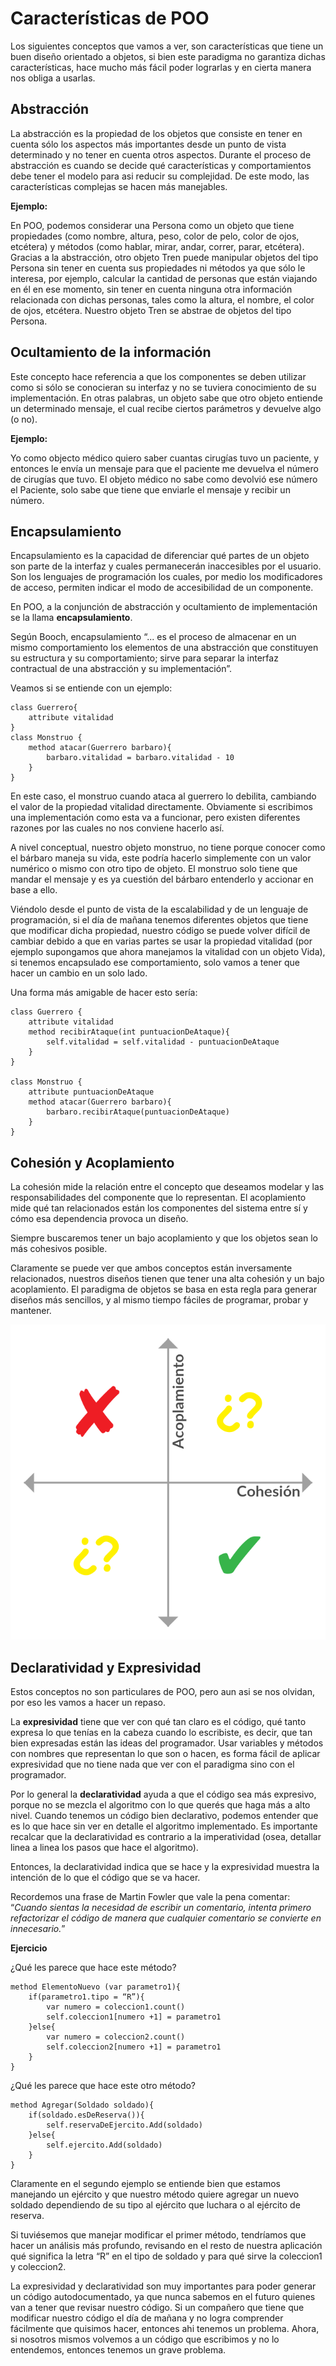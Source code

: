 # Características de POO

Los siguientes conceptos que vamos a ver, son características que tiene un buen diseño orientado a objetos, si bien este paradigma no garantiza dichas características, hace mucho más fácil poder lograrlas y en cierta manera nos obliga a usarlas.

## Abstracción

La abstracción es la propiedad de los objetos que consiste en tener en cuenta sólo los aspectos más importantes desde un punto de vista determinado y no tener en cuenta otros aspectos. Durante el proceso de abstracción es cuando se decide qué características y comportamientos debe tener el modelo para asi reducir su complejidad. De este modo, las características complejas se hacen más manejables.

**Ejemplo:**

En POO, podemos considerar una Persona como un objeto que tiene propiedades \(como nombre, altura, peso, color de pelo, color de ojos, etcétera\) y métodos \(como hablar, mirar, andar, correr, parar, etcétera\). Gracias a la abstracción, otro objeto Tren puede manipular objetos del tipo Persona sin tener en cuenta sus propiedades ni métodos ya que sólo le interesa, por ejemplo, calcular la cantidad de personas que están viajando en él en ese momento, sin tener en cuenta ninguna otra información relacionada con dichas personas, tales como la altura, el nombre, el color de ojos, etcétera. Nuestro objeto Tren se abstrae de objetos del tipo Persona.

## Ocultamiento de la información

Este concepto hace referencia a que los componentes se deben utilizar como si sólo se conocieran su interfaz y no se tuviera conocimiento de su implementación. En otras palabras, un objeto sabe que otro objeto entiende un determinado mensaje, el cual recibe ciertos parámetros y devuelve algo \(o no\).

**Ejemplo:**

Yo como objecto médico quiero saber cuantas cirugías tuvo un paciente, y entonces le envía un mensaje para que el paciente me devuelva el número de cirugías que tuvo. El objeto médico no sabe como devolvió ese número el Paciente, solo sabe que tiene que enviarle el mensaje y recibir un número.

## Encapsulamiento

Encapsulamiento es la capacidad de diferenciar qué partes de un objeto son parte de la interfaz y cuales permanecerán inaccesibles por el usuario. Son los lenguajes de programación los cuales, por medio los modificadores de acceso, permiten indicar el modo de accesibilidad de un componente.

En POO, a la conjunción de abstracción y ocultamiento de implementación se la llama **encapsulamiento**.

Según Booch, encapsulamiento “... es el proceso de almacenar en un mismo comportamiento los elementos de una abstracción que constituyen su estructura y su comportamiento; sirve para separar la interfaz contractual de una abstracción y su implementación”.

Veamos si se entiende con un ejemplo:

```text
class Guerrero{
    attribute vitalidad
}
class Monstruo {
    method atacar(Guerrero barbaro){
        barbaro.vitalidad = barbaro.vitalidad - 10
    }
}
```

En este caso, el monstruo cuando ataca al guerrero lo debilita, cambiando el valor de la propiedad vitalidad directamente. Obviamente si escribimos una implementación como esta va a funcionar, pero existen diferentes razones por las cuales no nos conviene hacerlo así.

A nivel conceptual, nuestro objeto monstruo, no tiene porque conocer como el bárbaro maneja su vida, este podría hacerlo simplemente con un valor numérico o mismo con otro tipo de objeto. El monstruo solo tiene que mandar el mensaje y es ya cuestión del bárbaro entenderlo y accionar en base a ello.

Viéndolo desde el punto de vista de la escalabilidad y de un lenguaje de programación, si el día de mañana tenemos diferentes objetos que tiene que modificar dicha propiedad, nuestro código se puede volver difícil de cambiar debido a que en varias partes se usar la propiedad vitalidad \(por ejemplo supongamos que ahora manejamos la vitalidad con un objeto Vida\), si tenemos encapsulado ese comportamiento, solo vamos a tener que hacer un cambio en un solo lado.

Una forma más amigable de hacer esto sería:

```text
class Guerrero {
    attribute vitalidad
    method recibirAtaque(int puntuacionDeAtaque){
        self.vitalidad = self.vitalidad - puntuacionDeAtaque
    }
}

class Monstruo {
    attribute puntuacionDeAtaque
    method atacar(Guerrero barbaro){
        barbaro.recibirAtaque(puntuacionDeAtaque)
    }
}
```

## Cohesión y Acoplamiento

La cohesión mide la relación entre el concepto que deseamos modelar y las responsabilidades del componente que lo representan. El acoplamiento mide qué tan relacionados están los componentes del sistema entre sí y cómo esa dependencia provoca un diseño.

Siempre buscaremos tener un bajo acoplamiento y que los objetos sean lo más cohesivos posible.

Claramente se puede ver que ambos conceptos están inversamente relacionados, nuestros diseños tienen que tener una alta cohesión y un bajo acoplamiento. El paradigma de objetos se basa en esta regla para generar diseños más sencillos, y al mismo tiempo fáciles de programar, probar y mantener.

![](.gitbook/assets/cohesion_acoplamiento.png)

## Declaratividad y Expresividad

Estos conceptos no son particulares de POO, pero aun asi se nos olvidan, por eso les vamos a hacer un repaso.

La **expresividad** tiene que ver con qué tan claro es el código, qué tanto expresa lo que tenías en la cabeza cuando lo escribiste, es decir, que tan bien expresadas están las ideas del programador. Usar variables y métodos con nombres que representan lo que son o hacen, es forma fácil de aplicar expresividad que no tiene nada que ver con el paradigma sino con el programador.

Por lo general la **declaratividad** ayuda a que el código sea más expresivo, porque no se mezcla el algoritmo con lo que querés que haga más a alto nivel. Cuando tenemos un código bien declarativo, podemos entender que es lo que hace sin ver en detalle el algoritmo implementado. Es importante recalcar que la declaratividad es contrario a la imperatividad \(osea, detallar linea a linea los pasos que hace el algoritmo\).

Entonces, la declaratividad indica que se hace y la expresividad muestra la intención de lo que el código que se va hacer.

Recordemos una frase de Martin Fowler que vale la pena comentar: “_Cuando sientas la necesidad de escribir un comentario, intenta primero refactorizar el código de manera que cualquier comentario se convierte en innecesario._”

**Ejercicio**

¿Qué les parece que hace este método?

```text
method ElementoNuevo (var parametro1){
    if(parametro1.tipo = “R”){
        var numero = coleccion1.count()
        self.coleccion1[numero +1] = parametro1
    }else{
        var numero = coleccion2.count()
        self.coleccion2[numero +1] = parametro1
    }
}
```

¿Qué les parece que hace este otro método?

```text
method Agregar(Soldado soldado){
    if(soldado.esDeReserva()){
        self.reservaDeEjercito.Add(soldado)
    }else{
        self.ejercito.Add(soldado)
    }
}
```

Claramente en el segundo ejemplo se entiende bien que estamos manejando un ejército y que nuestro método quiere agregar un nuevo soldado dependiendo de su tipo al ejército que luchara o al ejército de reserva.

Si tuviésemos que manejar modificar el primer método, tendríamos que hacer un análisis más profundo, revisando en el resto de nuestra aplicación qué significa la letra “R” en el tipo de soldado y para qué sirve la coleccion1 y coleccion2.

La expresividad y declaratividad son muy importantes para poder generar un código autodocumentado, ya que nunca sabemos en el futuro quienes van a tener que revisar nuestro código. Si un compañero que tiene que modificar nuestro código el día de mañana y no logra comprender fácilmente que quisimos hacer, entonces ahi tenemos un problema. Ahora, si nosotros mismos volvemos a un código que escribimos y no lo entendemos, entonces tenemos un grave problema.

